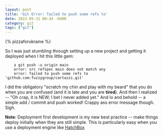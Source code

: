 ```yaml
---
layout: post
title: 'Git Error: failed to push some refs to'
date: 2022-05-31 00:34 -0400
category: git
tags: ["git"]
---
```

{% pizzaforukraine  %}

So I was just stumbling through setting up a new project and getting it deployed when I hit this little gem:

		❯ git push -u origin main
		error: src refspec main does not match any
		error: failed to push some refs to 'github.com:fuzzygroup/cartazzi.git'

I did the obligatory "scratch my chin and play with my beard" that you do when you are confused (and it is late and you are **tired**).  And then I realized -- "Oh crap, it is NEW; I bet I never added yet."  And lo and behold -- a simple add / commit and push worked!  Crappy ass error message though.  Sigh.

**Note**: Deployment first development is my new best practice -- make things deploy initially when they are still simple.  This is particularly easy when you use a deployment engine like [HatchBox](https://www.hatchbox.io)